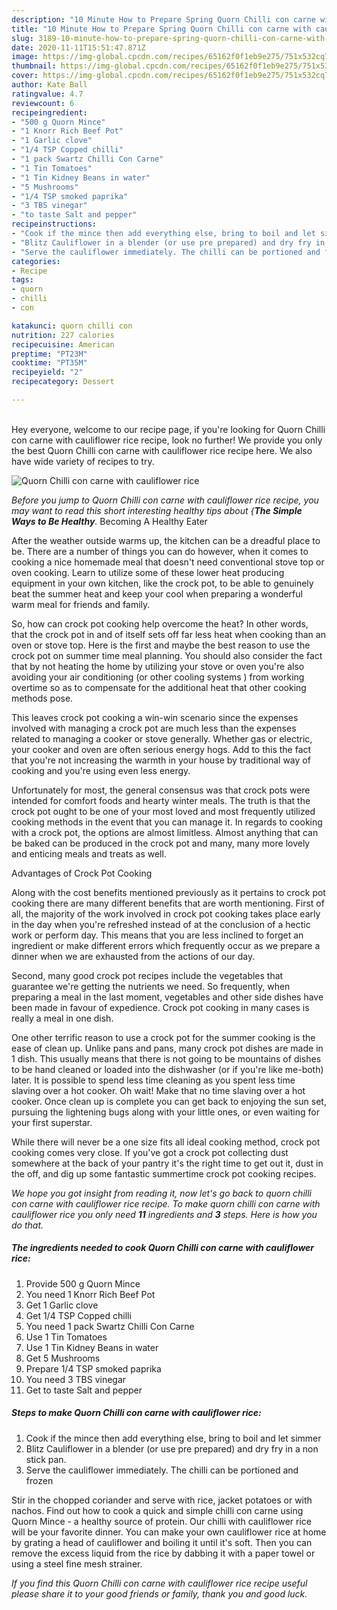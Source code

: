```yaml
---
description: "10 Minute How to Prepare Spring Quorn Chilli con carne with cauliflower rice"
title: "10 Minute How to Prepare Spring Quorn Chilli con carne with cauliflower rice"
slug: 3189-10-minute-how-to-prepare-spring-quorn-chilli-con-carne-with-cauliflower-rice
date: 2020-11-11T15:51:47.871Z
image: https://img-global.cpcdn.com/recipes/65162f0f1eb9e275/751x532cq70/quorn-chilli-con-carne-with-cauliflower-rice-recipe-main-photo.jpg
thumbnail: https://img-global.cpcdn.com/recipes/65162f0f1eb9e275/751x532cq70/quorn-chilli-con-carne-with-cauliflower-rice-recipe-main-photo.jpg
cover: https://img-global.cpcdn.com/recipes/65162f0f1eb9e275/751x532cq70/quorn-chilli-con-carne-with-cauliflower-rice-recipe-main-photo.jpg
author: Kate Ball
ratingvalue: 4.7
reviewcount: 6
recipeingredient:
- "500 g Quorn Mince"
- "1 Knorr Rich Beef Pot"
- "1 Garlic clove"
- "1/4 TSP Copped chilli"
- "1 pack Swartz Chilli Con Carne"
- "1 Tin Tomatoes"
- "1 Tin Kidney Beans in water"
- "5 Mushrooms"
- "1/4 TSP smoked paprika"
- "3 TBS vinegar"
- "to taste Salt and pepper"
recipeinstructions:
- "Cook if the mince then add everything else, bring to boil and let simmer"
- "Blitz Cauliflower in a blender (or use pre prepared) and dry fry in a non stick pan."
- "Serve the cauliflower immediately. The chilli can be portioned and frozen"
categories:
- Recipe
tags:
- quorn
- chilli
- con

katakunci: quorn chilli con 
nutrition: 227 calories
recipecuisine: American
preptime: "PT23M"
cooktime: "PT35M"
recipeyield: "2"
recipecategory: Dessert

---
```

<br>
Hey everyone, welcome to our recipe page, if you're looking for Quorn Chilli con carne with cauliflower rice recipe, look no further! We provide you only the best Quorn Chilli con carne with cauliflower rice recipe here. We also have wide variety of recipes to try.
<br>


![Quorn Chilli con carne with cauliflower rice](https://img-global.cpcdn.com/recipes/65162f0f1eb9e275/751x532cq70/quorn-chilli-con-carne-with-cauliflower-rice-recipe-main-photo.jpg)

<i>Before you jump to Quorn Chilli con carne with cauliflower rice recipe, you may want to read this short interesting healthy tips about {<strong>The Simple Ways to Be Healthy</strong>.</i>
Becoming A Healthy Eater


After the weather outside warms up, the kitchen can be a dreadful place to be. There are a number of things you can do however, when it comes to cooking a nice homemade meal that doesn't need conventional stove top or oven cooking. Learn to utilize some of these lower heat producing equipment in your own kitchen, like the crock pot, to be able to genuinely beat the summer heat and keep your cool when preparing a wonderful warm meal for friends and family.

So, how can crock pot cooking help overcome the heat? In other words, that the crock pot in and of itself sets off far less heat when cooking than an oven or stove top. Here is the first and maybe the best reason to use the crock pot on summer time meal planning. You should also consider the fact that by not heating the home by utilizing your stove or oven you're also avoiding your air conditioning (or other cooling systems ) from working overtime so as to compensate for the additional heat that other cooking methods pose.

This leaves crock pot cooking a win-win scenario since the expenses involved with managing a crock pot are much less than the expenses related to managing a cooker or stove generally. Whether gas or electric, your cooker and oven are often serious energy hogs. Add to this the fact that you're not increasing the warmth in your house by traditional way of cooking and you're using even less energy.

Unfortunately for most, the general consensus was that crock pots were intended for comfort foods and hearty winter meals.  The truth is that the crock pot ought to be one of your most loved and most frequently utilized cooking methods in the event that you can manage it. In regards to cooking with a crock pot, the options are almost limitless.  Almost anything that can be baked can be produced in the crock pot and many, many more lovely and enticing meals and treats as well.

Advantages of Crock Pot Cooking

Along with the cost benefits mentioned previously as it pertains to crock pot cooking there are many different benefits that are worth mentioning. First of all, the majority of the work involved in crock pot cooking takes place early in the day when you're refreshed instead of at the conclusion of a hectic work or perform day. This means that you are less inclined to forget an ingredient or make different errors which frequently occur as we prepare a dinner when we are exhausted from the actions of our day.

Second, many good crock pot recipes include the vegetables that guarantee we're getting the nutrients we need. So frequently, when preparing a meal in the last moment, vegetables and other side dishes have been made in favour of expedience. Crock pot cooking in many cases is really a meal in one dish.

One other terrific reason to use a crock pot for the summer cooking is the ease of clean up.  Unlike pans and pans, many crock pot dishes are made in 1 dish. This usually means that there is not going to be mountains of dishes to be hand cleaned or loaded into the dishwasher (or if you're like me-both) later. It is possible to spend less time cleaning as you spent less time slaving over a hot cooker. Oh wait! Make that no time slaving over a hot cooker. Once clean up is complete you can get back to enjoying the sun set, pursuing the lightening bugs along with your little ones, or even waiting for your first superstar.

While there will never be a one size fits all ideal cooking method, crock pot cooking comes very close. If you've got a crock pot collecting dust somewhere at the back of your pantry it's the right time to get out it, dust in the off, and dig up some fantastic summertime crock pot cooking recipes.


<i>We hope you got insight from reading it, now let's go back to quorn chilli con carne with cauliflower rice recipe. To make quorn chilli con carne with cauliflower rice you only need <strong>11</strong> ingredients and <strong>3</strong> steps. Here is how you do that.
</i>

##### The ingredients needed to cook Quorn Chilli con carne with cauliflower rice:

1. Provide 500 g Quorn Mince
1. You need 1 Knorr Rich Beef Pot
1. Get 1 Garlic clove
1. Get 1/4 TSP Copped chilli
1. You need 1 pack Swartz Chilli Con Carne
1. Use 1 Tin Tomatoes
1. Use 1 Tin Kidney Beans in water
1. Get 5 Mushrooms
1. Prepare 1/4 TSP smoked paprika
1. You need 3 TBS vinegar
1. Get to taste Salt and pepper


##### Steps to make Quorn Chilli con carne with cauliflower rice:

1. Cook if the mince then add everything else, bring to boil and let simmer
1. Blitz Cauliflower in a blender (or use pre prepared) and dry fry in a non stick pan.
1. Serve the cauliflower immediately. The chilli can be portioned and frozen


Stir in the chopped coriander and serve with rice, jacket potatoes or with nachos. Find out how to cook a quick and simple chilli con carne using Quorn Mince - a healthy source of protein. Our chilli with cauliflower rice will be your favorite dinner. You can make your own cauliflower rice at home by grating a head of cauliflower and boiling it until it&#39;s soft. Then you can remove the excess liquid from the rice by dabbing it with a paper towel or using a steel fine mesh strainer. 

<i>If you find this Quorn Chilli con carne with cauliflower rice recipe useful please share it to your good friends or family, thank you and good luck.</i>
